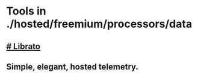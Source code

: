 # Tools in ./hosted/freemium/processors/data
## [# Librato](librato.md)
## Simple, elegant, hosted telemetry.
